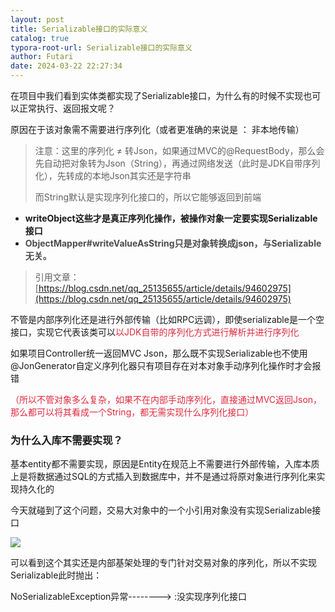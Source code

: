 ```yaml
---
layout: post
title: Serializable接口的实际意义
catalog: true
typora-root-url: Serializable接口的实际意义
author: Futari
date: 2024-03-22 22:27:34
---
```


在项目中我们看到实体类都实现了Serializable接口，为什么有的时候不实现也可以正常执行、返回报文呢？



原因在于该对象需不需要进行序列化（或者更准确的来说是     ：       非本地传输）

> 注意：这里的序列化 ≠ 转Json，如果通过MVC的@RequestBody，那么会先自动把对象转为Json（String），再通过网络发送（此时是JDK自带序列化），先转成的本地Json其实还是字符串
>
> 而String默认是实现序列化接口的，所以它能够返回到前端



+ **writeObject这些才是真正序列化操作，被操作对象一定要实现Serializable接口**
+ **<font style="color:rgb(77, 77, 77);">ObjectMapper#writeValueAsString只是对象转换成json，与Serializable无关。</font>**

> 引用文章：[https://blog.csdn.net/qq_25135655/article/details/94602975](https://blog.csdn.net/qq_25135655/article/details/94602975)

不管是内部序列化还是进行外部传输（比如RPC远调），即使serializable是一个空接口，实现它代表该类可以<font style="color:#DF2A3F;">以JDK自带的序列化方式进行解析并进行序列化</font>

如果项目Controller统一返回MVC Json，那么既不实现Serializable也不使用@JonGenerator自定义序列化器只有项目存在对本对象手动序列化操作时才会报错



<font style="color:#DF2A3F;">（所以不管对象多么复杂，如果不在内部手动序列化，直接通过MVC返回Json，那么都可以将其看成一个String，都无需实现什么序列化接口）</font>

<h3 id="Pf2GP">为什么入库不需要实现？</h3>

基本entity都不需要实现，原因是Entity在规范上不需要进行外部传输，入库本质上是将数据通过SQL的方式插入到数据库中，并不是通过将原对象进行序列化来实现持久化的







今天就碰到了这个问题，交易大对象中的一个小引用对象没有实现Serializable接口

![](https://cdn.nlark.com/yuque/0/2025/png/35478834/1736500162480-c4339a3c-554b-4f05-9457-3f787b9f15e1.png)

可以看到这个其实还是内部基架处理的专门针对交易对象的序列化，所以不实现Serializable此时抛出：

NoSerializableException异常--------> :没实现序列化接口


